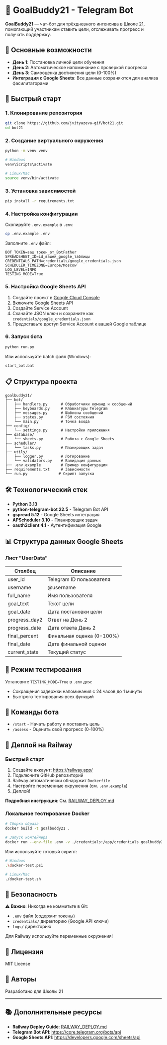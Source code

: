 # 🤖 GoalBuddy21 - Telegram Bot

**GoalBuddy21** — чат-бот для трёхдневного интенсива в Школе 21, помогающий участникам ставить цели, отслеживать прогресс и получать поддержку.

## 🎯 Основные возможности

- **День 1**: Постановка личной цели обучения
- **День 2**: Автоматическое напоминание с проверкой прогресса
- **День 3**: Самооценка достижения цели (0-100%)
- **Интеграция с Google Sheets**: Все данные сохраняются для анализа фасилитаторами

## 🚀 Быстрый старт

### 1. Клонирование репозитория

```bash
git clone https://github.com/jvityazeva-gif/bot21.git
cd bot21
```

### 2. Создание виртуального окружения

```bash
python -m venv venv

# Windows
venv\Scripts\activate

# Linux/Mac
source venv/bin/activate
```

### 3. Установка зависимостей

```bash
pip install -r requirements.txt
```

### 4. Настройка конфигурации

Скопируйте `.env.example` в `.env`:

```bash
cp .env.example .env
```

Заполните `.env` файл:

```env
BOT_TOKEN=ваш_токен_от_BotFather
SPREADSHEET_ID=id_вашей_google_таблицы
CREDENTIALS_PATH=credentials/google_credentials.json
SCHEDULER_TIMEZONE=Europe/Moscow
LOG_LEVEL=INFO
TESTING_MODE=True
```

### 5. Настройка Google Sheets API

1. Создайте проект в [Google Cloud Console](https://console.cloud.google.com/)
2. Включите Google Sheets API
3. Создайте Service Account
4. Скачайте JSON ключ и сохраните как `credentials/google_credentials.json`
5. Предоставьте доступ Service Account к вашей Google таблице

### 6. Запуск бота

```bash
python run.py
```

Или используйте batch файл (Windows):
```bash
start_bot.bat
```

## 📋 Структура проекта

```
goalbuddy21/
├── bot/
│   ├── handlers.py      # Обработчики команд и сообщений
│   ├── keyboards.py     # Клавиатуры Telegram
│   ├── messages.py      # Шаблоны сообщений
│   ├── states.py        # FSM состояния
│   └── main.py          # Точка входа
├── config/
│   └── settings.py      # Настройки приложения
├── database/
│   └── sheets.py        # Работа с Google Sheets
├── scheduler/
│   └── tasks.py         # Планировщик задач
├── utils/
│   ├── logger.py        # Логирование
│   └── validators.py    # Валидация данных
├── .env.example         # Пример конфигурации
├── requirements.txt     # Зависимости
└── run.py              # Скрипт запуска
```

## 🛠 Технологический стек

- **Python 3.13**
- **python-telegram-bot 22.5** - Telegram Bot API
- **gspread 5.12** - Google Sheets интеграция
- **APScheduler 3.10** - Планировщик задач
- **oauth2client 4.1** - Аутентификация Google

## 📊 Структура данных Google Sheets

### Лист "UserData"

| Столбец | Описание |
|---------|----------|
| user_id | Telegram ID пользователя |
| username | @username |
| full_name | Имя пользователя |
| goal_text | Текст цели |
| goal_date | Дата постановки цели |
| progress_day2 | Ответ на День 2 |
| progress_date | Дата ответа День 2 |
| final_percent | Финальная оценка (0-100%) |
| final_date | Дата финальной оценки |
| current_state | Текущий статус |

## 🧪 Режим тестирования

Установите `TESTING_MODE=True` в `.env` для:
- Сокращения задержки напоминания с 24 часов до 1 минуты
- Быстрого тестирования всех функций

## 📝 Команды бота

- `/start` - Начать работу и поставить цель
- `/assess` - Оценить свой прогресс (0-100%)

## 🚂 Деплой на Railway

### Быстрый старт

1. Создайте аккаунт: https://railway.app/
2. Подключите GitHub репозиторий
3. Railway автоматически обнаружит `Dockerfile`
4. Настройте переменные окружения (см. `.env.example`)
5. Деплой!

**Подробная инструкция**: См. [RAILWAY_DEPLOY.md](RAILWAY_DEPLOY.md)

### Локальное тестирование Docker

```bash
# Сборка образа
docker build -t goalbuddy21 .

# Запуск контейнера
docker run --env-file .env -v ./credentials:/app/credentials goalbuddy21
```

Или используйте готовый скрипт:
```bash
# Windows
.\docker-test.ps1

# Linux/Mac
./docker-test.sh
```

## 🔐 Безопасность

⚠️ **Важно**: Никогда не коммитьте в Git:
- `.env` файл (содержит токены)
- `credentials/` директорию (Google API ключи)
- `logs/` директорию

Для Railway используйте переменные окружения!

## 📄 Лицензия

MIT License

## 👥 Авторы

Разработано для Школы 21

---

## 📚 Дополнительные ресурсы

- **Railway Deploy Guide**: [RAILWAY_DEPLOY.md](RAILWAY_DEPLOY.md)
- **Telegram Bot API**: https://core.telegram.org/bots/api
- **Google Sheets API**: https://developers.google.com/sheets/api


